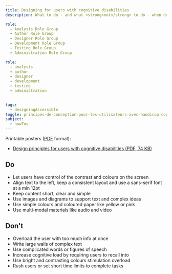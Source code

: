 ```yaml
---
title: Designing for users with cognitive disabilities
description: What to do - and what <strong>not</strong> to do - when designing for users with cognitive disabilities.

role:
  - Analysis Role Group
  - Author Role Group
  - Designer Role Group
  - Development Role Group
  - Testing Role Group
  - Administration Role Group

role:
  - analysis
  - author
  - designer
  - development
  - testing
  - administration

  
tags:
  - designingAccessible
toggle: principes-de-conception-pour-les-utilisateurs-avec-handicap-cognitif
subject:
  - howTos
---
```


Printable posters (<abbr title="Portable Document Format">PDF</abbr> format):

- <a href="{{ pathPrefix }}/docs/posters/Cognitive-en_2023.pdf" download>Design principles for users with cognitive disabilities (<abbr title="Portable Document Format">PDF</abbr>, 74 <abbr title="KiloByte">KB</abbr>)</a>

<div class="row">
<div class="col-md-6">

## <span class="fas fa-thumbs-up mrgn-rght-md" aria-hidden="true"></span> Do

- Let users have control of the contrast and colours on the screen
- Align text to the left, keep a consistent layout and use a sans-serif font at a min 12pt
- Keep content short, clear and simple
- Use images and diagrams to support text and complex ideas
- Use simple colours and coloured paper like yellow or pink
- Use multi-modal materials like audio and video

</div>
<div class="col-md-6">

## <span class="fas fa-thumbs-down mrgn-rght-md" aria-hidden="true"></span> Don't

- Overload the user with too much info at once
- Write large walls of complex text
- Use complicated words or figures of speech
- Increase cognitive load by requiring users to recall into
- Use bright and contrasting colours stimulation overload
- Rush users or set short time limits to complete tasks

</div>
</div>
